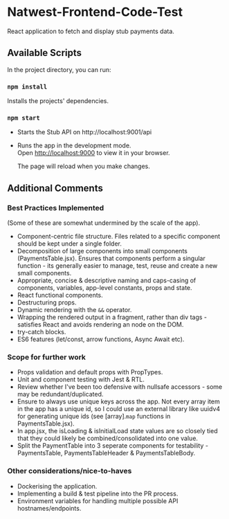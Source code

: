 # Natwest-Frontend-Code-Test

React application to fetch and display stub payments data.

## Available Scripts

In the project directory, you can run:

### `npm install`

Installs the projects' dependencies.

### `npm start`

- Starts the Stub API on http://localhost:9001/api

- Runs the app in the development mode.\
  Open [http://localhost:9000](http://localhost:9000) to view it in your browser.

  The page will reload when you make changes.

## Additional Comments

### Best Practices Implemented

(Some of these are somewhat undermined by the scale of the app).

- Component-centric file structure. Files related to a specific component should be kept under a single folder.
- Decomposition of large components into small components (PaymentsTable.jsx). Ensures that components perform a singular function - its generally easier to manage, test, reuse and create a new small components.
- Appropriate, concise & descriptive naming and caps-casing of components, variables, app-level constants, props and state.
- React functional components.
- Destructuring props.
- Dynamic rendering with the `&&` operator.
- Wrapping the rendered output in a fragment, rather than div tags - satisfies React and avoids rendering an node on the DOM.
- try-catch blocks.
- ES6 features (let/const, arrow functions, Async Await etc).

### Scope for further work

- Props validation and default props with PropTypes.
- Unit and component testing with Jest & RTL.
- Review whether I've been too defensive with nullsafe accessors - some may be redundant/duplicated.
- Ensure to always use unique keys across the app. Not every array item in the app has a unique id, so I could use an external library like uuidv4 for generating unique ids (see [array].`map` functions in PaymentsTable.jsx).
- In app.jsx, the isLoading & isInitialLoad state values are so closely tied that they could likely be combined/consolidated into one value.
- Split the PaymentTable into 3 seperate components for testability - PaymentsTable, PaymentsTableHeader & PaymentsTableBody.

### Other considerations/nice-to-haves

- Dockerising the application.
- Implementing a build & test pipeline into the PR process.
- Environment variables for handling multiple possible API hostnames/endpoints.
